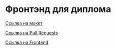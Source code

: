 # Фронтэнд для диплома


[Ссылка на макет ](https://disk.yandex.ru/d/Actx03f_s-pLBw)

[Ссылка на Pull Requests ](https://github.com/pt4k/movies-explorer-frontend/pull/20)

[Ссылка на Frontend](https://movies.pishchenko.nomoredomains.icu)
